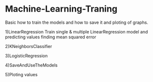 # Machine-Learning-Traning
Basic how to train the models and how to save it and ploting of graphs.

1)LinearRegression
  Train single & multiple LinearRegression model and predicting values finding mean squared error
  
2)KNeighborsClassifier
  
3)LogisticRegression

4)SaveAndUseTheModels

5)Ploting values 
